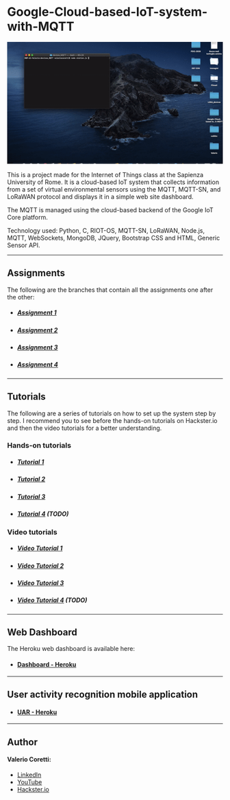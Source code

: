 # Google-Cloud-based-IoT-system-with-MQTT
![img](./img/system2.gif)

This is a project made for the Internet of Things class at the Sapienza University of Rome.
It is a cloud-based IoT system that collects information from a set of virtual environmental sensors using the MQTT, MQTT-SN, and LoRaWAN protocol and displays it in a simple web site dashboard.

The MQTT is managed using the cloud-based backend of the Google IoT Core platform.

Technology used: Python, C, RIOT-OS, MQTT-SN, LoRaWAN, Node.js, MQTT, WebSockets, MongoDB, JQuery, Bootstrap CSS and HTML, Generic Sensor API.
___
## Assignments
The following are the branches that contain all the assignments one after the other:
* ##### [Assignment 1](https://github.com/valecor95/Google-Cloud-based-IoT-system-with-MQTT/tree/assignment1)
* ##### [Assignment 2](https://github.com/valecor95/Google-Cloud-based-IoT-system-with-MQTT/tree/assignment2)
* ##### [Assignment 3](https://github.com/valecor95/Google-Cloud-based-IoT-system-with-MQTT/tree/assignment3)
* ##### [Assignment 4](https://github.com/valecor95/Google-Cloud-based-IoT-system-with-MQTT/tree/assignment4)

___
## Tutorials
The following are a series of tutorials on how to set up the system step by step. I recommend you to see before the hands-on tutorials on Hackster.io and then the video tutorials for a better understanding.

### Hands-on tutorials

* ##### [Tutorial 1](https://www.hackster.io/valeriocoretti/google-cloud-based-iot-system-with-mqtt-32c4dd)
* ##### [Tutorial 2](https://www.hackster.io/valeriocoretti/google-cloud-based-iot-system-with-riot-os-and-mqtt-sn-6f4cff)
* ##### [Tutorial 3](https://www.hackster.io/valeriocoretti/google-cloud-based-iot-system-with-mqtt-and-lorawan-e8e5b0)
* ##### [Tutorial 4]() (TODO)

### Video tutorials
* ##### [Video Tutorial 1](https://youtu.be/lChD2VoH1Jk)
* ##### [Video Tutorial 2](https://youtu.be/jvvW0CW-DJM)
* ##### [Video Tutorial 3](https://youtu.be/K1Z90tZD1KU)
* ##### [Video Tutorial 4]() (TODO)

___
## Web Dashboard
The Heroku web dashboard is available here:
* #### [Dashboard - Heroku](https://iot-assignment1.herokuapp.com)

___
## User activity recognition mobile application
* #### [UAR - Heroku](https://uar-mobile-app.herokuapp.com)
___
## Author 
#### Valerio Coretti:
* [LinkedIn](https://www.linkedin.com/in/valerio-coretti-2913721a3/)
* [YouTube](https://www.youtube.com/channel/UCfOMLbUeIE53mk2k_40gjoA?view_as=subscriber)
* [Hackster.io](https://www.hackster.io/valeriocoretti)
